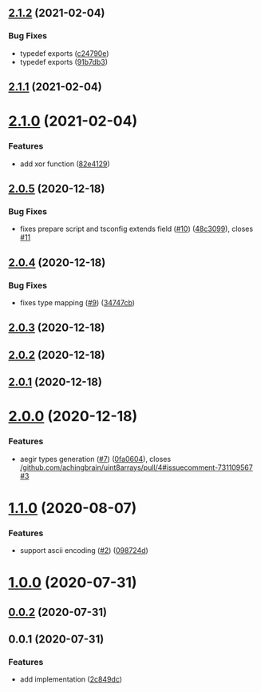 ## [2.1.2](https://github.com/achingbrain/uint8arrays/compare/v2.1.1...v2.1.2) (2021-02-04)


### Bug Fixes

* typedef exports ([c24790e](https://github.com/achingbrain/uint8arrays/commit/c24790ef52f665f85bacedf99420c47059c423c7))
* typedef exports ([91b7db3](https://github.com/achingbrain/uint8arrays/commit/91b7db3a20313df5b291c0c3182a2c8bdeccab68))



## [2.1.1](https://github.com/achingbrain/uint8arrays/compare/v2.1.0...v2.1.1) (2021-02-04)



# [2.1.0](https://github.com/achingbrain/uint8arrays/compare/v2.0.5...v2.1.0) (2021-02-04)


### Features

* add xor function ([82e4129](https://github.com/achingbrain/uint8arrays/commit/82e41296034e4890f4c7cf4dbd7a24693d03cb7f))



## [2.0.5](https://github.com/achingbrain/uint8arrays/compare/v2.0.4...v2.0.5) (2020-12-18)


### Bug Fixes

* fixes prepare script and tsconfig extends field ([#10](https://github.com/achingbrain/uint8arrays/issues/10)) ([48c3099](https://github.com/achingbrain/uint8arrays/commit/48c3099ec0f0ee32b58a789754534933a2ae05ce)), closes [#11](https://github.com/achingbrain/uint8arrays/issues/11)



## [2.0.4](https://github.com/achingbrain/uint8arrays/compare/v2.0.3...v2.0.4) (2020-12-18)


### Bug Fixes

* fixes type mapping ([#9](https://github.com/achingbrain/uint8arrays/issues/9)) ([34747cb](https://github.com/achingbrain/uint8arrays/commit/34747cb45a76425f6158d24c1e57b2504d9c5991))



## [2.0.3](https://github.com/achingbrain/uint8arrays/compare/v2.0.2...v2.0.3) (2020-12-18)



## [2.0.2](https://github.com/achingbrain/uint8arrays/compare/v2.0.1...v2.0.2) (2020-12-18)



## [2.0.1](https://github.com/achingbrain/uint8arrays/compare/v2.0.0...v2.0.1) (2020-12-18)



# [2.0.0](https://github.com/achingbrain/uint8arrays/compare/v1.1.0...v2.0.0) (2020-12-18)


### Features

* aegir types generation ([#7](https://github.com/achingbrain/uint8arrays/issues/7)) ([0fa0604](https://github.com/achingbrain/uint8arrays/commit/0fa0604cc713b768a62838da0b2625c9a6625941)), closes [/github.com/achingbrain/uint8arrays/pull/4#issuecomment-731109567](https://github.com//github.com/achingbrain/uint8arrays/pull/4/issues/issuecomment-731109567) [#3](https://github.com/achingbrain/uint8arrays/issues/3)



<a name="1.1.0"></a>
# [1.1.0](https://github.com/achingbrain/uint8arrays/compare/v1.0.0...v1.1.0) (2020-08-07)


### Features

* support ascii encoding ([#2](https://github.com/achingbrain/uint8arrays/issues/2)) ([098724d](https://github.com/achingbrain/uint8arrays/commit/098724d))



<a name="1.0.0"></a>
# [1.0.0](https://github.com/achingbrain/uint8arrays/compare/v0.0.2...v1.0.0) (2020-07-31)



<a name="0.0.2"></a>
## [0.0.2](https://github.com/achingbrain/uint8arrays/compare/v0.0.1...v0.0.2) (2020-07-31)



<a name="0.0.1"></a>
## 0.0.1 (2020-07-31)


### Features

* add implementation ([2c849dc](https://github.com/achingbrain/uint8arrays/commit/2c849dc))



